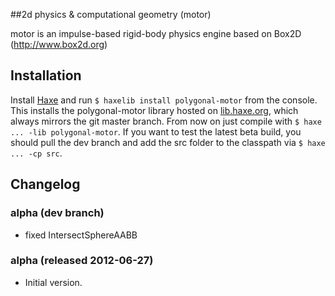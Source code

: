 ##2d physics &amp; computational geometry (motor)

motor is an impulse-based rigid-body physics engine based on Box2D (http://www.box2d.org)

## Installation
Install [Haxe](http://haxe.org/download) and run `$ haxelib install polygonal-motor` from the console.
This installs the polygonal-motor library hosted on [lib.haxe.org](http://lib.haxe.org/p/polygonal-motor), which always mirrors the git master branch. From now on just compile with `$ haxe ... -lib polygonal-motor`.
If you want to test the latest beta build, you should pull the dev branch and add the src folder to the classpath via `$ haxe ... -cp src`.

## Changelog

### alpha (dev branch)

 * fixed IntersectSphereAABB

### alpha (released 2012-06-27)

 * Initial version.